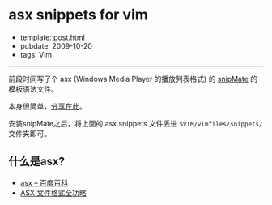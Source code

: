 
# asx snippets for vim

- template: post.html
- pubdate: 2009-10-20
- tags: Vim

----

前段时间写了个 asx (Windows Media Player 的播放列表格式) 的
[snipMate](http://www.vim.org/scripts/script.php?script_id=2540) 的模板语法文件。

本身很简单，[分享在此](http://hotoo.googlecode.com/svn/trunk/vim/vimfiles/snippets/asx.snippets)。

安装snipMate之后，将上面的 asx.snippets 文件丢进 `$VIM/vimfiles/snippets/` 文件夹即可。

## 什么是asx?

* [asx – 百度百科](http://baike.baidu.com/view/507258.htm)
* [ASX 文件格式全功略](http://hi.baidu.com/yisee/blog/item/2aa5499bc8094eb6c9eaf4a3.html)
